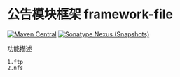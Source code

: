 # 公告模块框架 framework-file
[![Maven Central](https://maven-badges.herokuapp.com/maven-central/com.github.fartherp/framework-file/badge.svg)](https://maven-badges.herokuapp.com/maven-central/com.github.fartherp/framework-file/)
[![Sonatype Nexus (Snapshots)](https://img.shields.io/nexus/s/https/oss.sonatype.org/com.github.fartherp/framework-file.svg)](https://oss.sonatype.org/content/repositories/snapshots/com/github/fartherp/framework-file)

功能描述

```
1.ftp
2.nfs
```